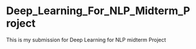 # Deep_Learning_For_NLP_Midterm_Project
This is my submission for Deep Learning for NLP midterm Project
